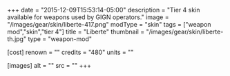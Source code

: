 +++
date = "2015-12-09T15:53:14-05:00"
description = "Tier 4 skin available for weapons used by GIGN operators."
image = "/images/gear/skin/liberte-417.png"
modType = "skin"
tags = ["weapon mod","skin","tier 4"]
title = "Liberte"
thumbnail = "/images/gear/skin/liberte-th.jpg"
type = "weapon-mod"

[cost]
  renown = ""
  credits = "480"
  units = ""

[images]
  alt = ""
  src = ""
+++

